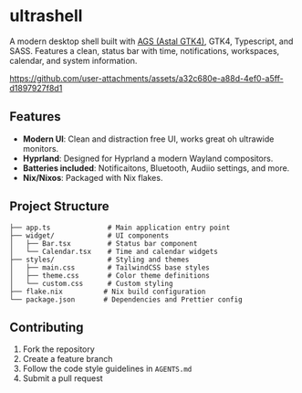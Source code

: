 # ultrashell

A modern desktop shell built with
[AGS (Astal GTK4)](https://aylur.github.io/ags-docs/), GTK4, Typescript, and SASS. Features a
clean, status bar with time, notifications, workspaces, calendar, and system information.

https://github.com/user-attachments/assets/a32c680e-a88d-4ef0-a5ff-d1897927f8d1

## Features

- **Modern UI**: Clean and distraction free UI, works great oh ultrawide monitors.
- **Hyprland**: Designed for Hyprland a modern Wayland compositors.
- **Batteries included**: Notificaitons, Bluetooth, Audiio settings, and more.
- **Nix/Nixos**: Packaged with Nix flakes.



## Project Structure

```
├── app.ts              # Main application entry point
├── widget/             # UI components
│   ├── Bar.tsx         # Status bar component
│   └── Calendar.tsx    # Time and calendar widgets
├── styles/             # Styling and themes
│   ├── main.css        # TailwindCSS base styles
│   ├── theme.css       # Color theme definitions
│   └── custom.css      # Custom styling
├── flake.nix          # Nix build configuration
└── package.json       # Dependencies and Prettier config
```

## Contributing

1. Fork the repository
2. Create a feature branch
3. Follow the code style guidelines in `AGENTS.md`
4. Submit a pull request
